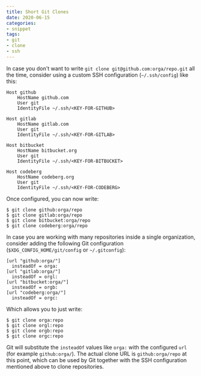 ```yaml
---
title: Short Git Clones
date: 2020-06-15
categories:
- snippet
tags:
- git
- clone
- ssh
---
```


In case you don't want to write `git clone git@github.com:orga/repo.git` all the time, consider using a custom SSH configuration (`~/.ssh/config`) like this:

```
Host github
    HostName github.com
    User git
    IdentityFile ~/.ssh/<KEY-FOR-GITHUB>

Host gitlab
    HostName gitlab.com
    User git
    IdentityFile ~/.ssh/<KEY-FOR-GITLAB>

Host bitbucket
    HostName bitbucket.org
    User git
    IdentityFile ~/.ssh/<KEY-FOR-BITBUCKET>

Host codeberg
    HostName codeberg.org
    User git
    IdentityFile ~/.ssh/<KEY-FOR-CODEBERG>
```

Once configured, you can now write:

```shell script
$ git clone github:orga/repo
$ git clone gitlab:orga/repo
$ git clone bitbucket:orga/repo
$ git clone codeberg:orga/repo
```

In case you are working with many repositories inside a single organization, consider adding the following Git configuration (`$XDG_CONFIG_HOME/git/config` or `~/.gitconfig`):

```
[url "github:orga/"]
  insteadOf = orga:
[url "gitlab:orga/"]
  insteadOf = orgl:
[url "bitbucket:orga/"]
  insteadOf = orgb:
[url "codeberg:orga/"]
  insteadOf = orgc:
``` 

Which allows you to just write:

```shell script
$ git clone orga:repo
$ git clone orgl:repo
$ git clone orgb:repo
$ git clone orgc:repo
``` 
 
Git will substitute the `insteadOf` values like `orga:` with the configured `url` (for example `github:orga/`). The actual clone URL is `github:orga/repo` at this point, which can be used by Git together with the SSH configuration mentioned above to clone repositories.
